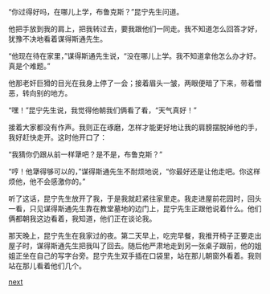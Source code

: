 
“你过得好吗，在哪儿上学，布鲁克斯？”昆宁先生问道。

他把手放到我的肩上，把我转过去，要我跟他们一同走。我不知道怎么回答才好，犹豫不决地看着谋得斯通先生。

“他现在待在家里，”谋得斯通先生说，“没在哪儿上学。我不知道拿他怎么办才好。真是个难题。”

他那老奸巨猾的目光在我身上停了一会；接着眉头一皱，两眼便暗了下来，带着憎恶，转向别的地方。

“嘿！”昆宁先生说，我觉得他朝我们俩看了看，“天气真好！”

接着大家都没有作声。我则正在琢磨，怎样才能更好地让我的肩膀摆脱掉他的手，我好赶快走开。这时他开口了：

“我猜你仍跟从前一样犟吧？是不是，布鲁克斯？”

“哼！他犟得够可以的，”谋得斯通先生不耐烦地说，“你最好还是让他走吧。你这样烦他，他不会感激你的。”

听了这话，昆宁先生放开了我，于是我就赶紧往家里走。我走进屋前花园时，回头一看，只见谋得斯通先生靠在教堂墓地的边门上，昆宁先生正跟他说着什么。他们俩都朝我这边看着，我知道，他们正在谈论我。

那天晚上，昆宁先生在我家过的夜。第二天早上，吃完早餐，我推开椅子正要走出屋子时，谋得斯通先生把我叫了回去。随后他严肃地走到另一张桌子跟前，他的姐姐正坐在自己的写字台旁。昆宁先生双手插在口袋里，站在那儿朝窗外看着。我则站在那儿看着他们几个。

[next](page149)